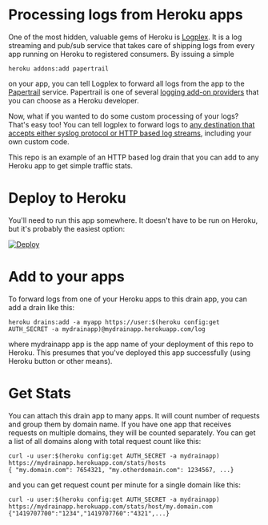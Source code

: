 # Processing logs from Heroku apps

One of the most hidden, valuable gems of Heroku is [Logplex](https://devcenter.heroku.com/articles/logplex). It is a log streaming and pub/sub service that takes care of shipping logs from every app running on Heroku to registered consumers. By issuing a simple

```
heroku addons:add papertrail
```

on your app, you can tell Logplex to forward all logs from the app to the [Papertrail](https://addons.heroku.com/papertrail) service. Papertrail is one of several [logging add-on providers](https://addons.heroku.com/#logging) that you can choose as a Heroku developer.

Now, what if you wanted to do some custom processing of your logs? That's easy too! You can tell logplex to forward logs to [any destination that accepts either syslog protocol or HTTP based log streams](https://devcenter.heroku.com/articles/log-drains), including your own custom code.

This repo is an example of an HTTP based log drain that you can add to any Heroku app to get simple traffic stats.

# Deploy to Heroku

You'll need to run this app somewhere. It doesn't have to be run on Heroku, but it's probably the easiest option:

[![Deploy](https://www.herokucdn.com/deploy/button.png)](https://heroku.com/deploy)

# Add to your apps

To forward logs from one of your Heroku apps to this drain app, you can add a drain like this:

```
heroku drains:add -a myapp https://user:$(heroku config:get AUTH_SECRET -a mydrainapp)@mydrainapp.herokuapp.com/log
```

where mydrainapp app is the app name of your deployment of this repo to Heroku. This presumes that you've deployed this app successfully (using Heroku button or other means).

# Get Stats

You can attach this drain app to many apps. It will count number of requests and group them by domain name. If you have one app that receives requests on multiple domains, they will be counted separately. You can get a list of all domains along with total request count like this:

```
curl -u user:$(heroku config:get AUTH_SECRET -a mydrainapp) https://mydrainapp.herokuapp.com/stats/hosts
{ "my.domain.com": 7654321, "my.otherdomain.com": 1234567, ...}
```

and you can get request count per minute for a single domain like this:

```
curl -u user:$(heroku config:get AUTH_SECRET -a mydrainapp) https://mydrainapp.herokuapp.com/stats/host/my.domain.com
{"1419707700":"1234","1419707760":"4321",...}
```

